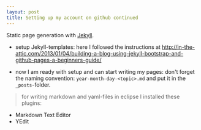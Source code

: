 ```yaml
---
layout: post
title: Setting up my account on github continued
---
```



Static page generation with [Jekyll](http://jekyllrb.com/). 

* setup Jekyll-templates: here I followed the instructions at http://in-the-attic.com/2013/01/04/building-a-blog-using-jekyll-bootstrap-and-github-pages-a-beginners-guide/

* now I am ready with setup and can start writing my pages: don't forget the naming convention: ```year-month-day-<topic>.md``` and put it in the ```_posts```-folder.

> for writing markdown and yaml-files in eclipse I installed these plugins:
* Markdown Text Editor
* YEdit


